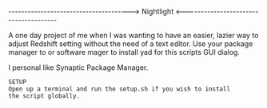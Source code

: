 --------------------------------------> Nightlight <--------------------------------------

A one day project of me when I was wanting to have an easier, lazier way to adjust Redshift
setting without the need of a text editor. Use your package manager to or software mager to
install yad for this scripts GUI dialog.

I personal like Synaptic Package Manager.

	SETUP
	Open up a terminal and run the setup.sh if you wish to install
	the script globally.